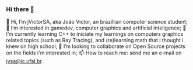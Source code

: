 ### Hi there 👋

👋 Hi, I’m jVictorSA, aka João Victor, an brazillian computer science student;
👀 I’m interested in gamedev, computer graphics and artificial inteligence;
🌱 I’m currently learning C++ to iniciate my learnings on computers graphics related topics (such as Ray Tracing), and (re)learning math that i thought i knew on high school;
👯 I’m looking to collaborate on Open Source projects on the fields i'm interested in;
📫 How to reach me: send me an e-mail on jvsa@ic.ufal.br.
